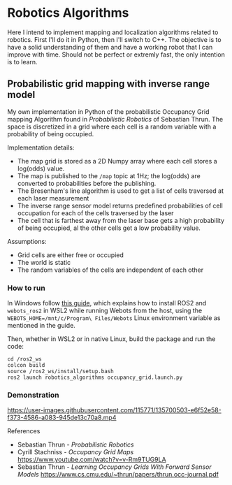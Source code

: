 # Robotics Algorithms

Here I intend to implement mapping and localization algorithms related to robotics. First I'll do it in Python, then I'll switch to C++. The objective is to have a solid understanding of them and have a working robot that I can improve with time. Should not be perfect or extremly fast, the only intention is to learn.

## Probabilistic grid mapping with inverse range model

My own implementation in Python of the probabilistic Occupancy Grid mapping Algorithm found in *Probabilistic Robotics* of Sebastian Thrun. 
The space is discretized in a grid where each cell is a random variable with a probability of being occupied. 

Implementation details:
- The map grid is stored as a 2D Numpy array where each cell stores a log(odds) value.
- The map is published to the `/map` topic at 1Hz; the log(odds) are converted to probabilities before the publishing.
- The Bresenham's line algorithm is used to get a list of cells traversed at each laser measurement
- The inverse range sensor model returns predefined probabilities of cell occupation for each of the cells traversed by the laser
- The cell that is farthest away from the laser base gets a high probability of being occupied, al the other cells get a low probability value.

Assumptions:
- Grid cells are either free or occupied
- The world is static
- The random variables of the cells are independent of each other

### How to run

In Windows follow [this guide](https://docs.ros.org/en/humble/Tutorials/Advanced/Simulators/Webots/Installation-Windows.html), which explains how to install ROS2 and `webots_ros2` in WSL2 while running Webots from the host, using the `WEBOTS_HOME=/mnt/c/Program\ Files/Webots` Linux environment variable as mentioned in the guide.

Then, whether in WSL2 or in native Linux, build the package and run the code:
```
cd /ros2_ws
colcon build
source /ros2_ws/install/setup.bash
ros2 launch robotics_algorithms occupancy_grid.launch.py
```

### Demonstration

https://user-images.githubusercontent.com/115771/135700503-e6f52e58-f373-4586-a083-945de13c70a8.mp4


References
- Sebastian Thrun - *Probabilistic Robotics*
- Cyrill Stachniss - *Occupancy Grid Maps* https://www.youtube.com/watch?v=v-Rm9TUG9LA
- Sebastian Thrun - *Learning Occupancy Grids With Forward Sensor Models* https://www.cs.cmu.edu/~thrun/papers/thrun.occ-journal.pdf

